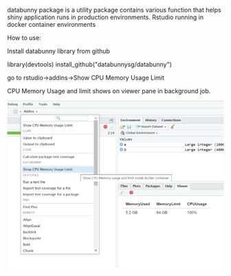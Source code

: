 databunny package is a utility package contains various function that helps shiny application runs in production environments. Rstudio running in docker container environments

How to use:

Install databunny library from github

library(devtools)
install_github("databunnysg/databunny")

go to rstudio->addins->Show CPU Memory Usage Limit

CPU Memory Usage and limit shows on viewer pane in background job.

![Image description](https://github.com/databunnysg/databunny/raw/master/man/cpumemoryusage.png)
